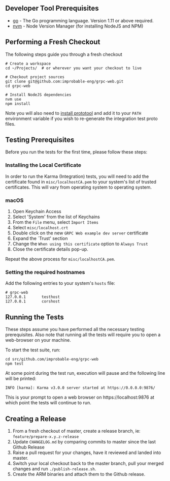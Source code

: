 ## Developer Tool Prerequisites
* [go](https://golang.org/doc/install) - The Go programming language. Version 1.11 or above required.
* [nvm](https://github.com/creationix/nvm#installation) - Node Version Manager (for installing NodeJS and NPM)

## Performing a Fresh Checkout
The following steps guide you through a fresh checkout

```
# Create a workspace
cd ~/Projects/  # or wherever you want your checkout to live

# Checkout project sources
git clone git@github.com:improbable-eng/grpc-web.git
cd grpc-web

# Install NodeJS dependencies
nvm use
npm install
```

Note you will also need to [install prototool](https://github.com/uber/prototool/blob/dev/docs/install.md) and add it to your `PATH` environment variable if you wish to re-generate the integration test proto files.

## Testing Prerequisites 
Before you run the tests for the first time, please follow these steps:

### Installing the Local Certificate
In order to run the Karma (Integration) tests, you will need to add the certificate found in `misc/localhostCA.pem` to your system's list of trusted certificates. This will vary from operating system to operating system.

### macOS
1. Open Keychain Access
2. Select 'System' from the list of Keychains
3. From the `File` menu, select `Import Items`
4. Select `misc/localhost.crt`
5. Double click on the new `GRPC Web example dev server` certificate
6. Expand the `Trust' section
7. Change the `When using this certificate` option to `Always Trust` 
8. Close the certificate details pop-up.

Repeat the above process for `misc/localhostCA.pem`.

### Setting the required hostnames
Add the following entries to your system's `hosts` file:

```
# grpc-web
127.0.0.1       testhost
127.0.0.1       corshost
```

## Running the Tests
These steps assume you have performed all the necessary testing prerequisites. Also note that running all the tests will require you to open a web-browser on your machine.

To start the test suite, run:

```
cd src/github.com/improbable-eng/grpc-web
npm test
```

At some point during the test run, execution will pause and the following line will be printed:

```
INFO [karma]: Karma v3.0.0 server started at https://0.0.0.0:9876/
```

This is your prompt to open a web browser on https://localhost:9876 at which point the tests will continue to run.

## Creating a Release
1. From a fresh checkout of master, create a release branch, ie: `feature/prepare-x.y.z-release`
2. Update `CHANGELOG.md` by comparing commits to master since the last Github Release
3. Raise a pull request for your changes, have it reviewed and landed into master.
4. Switch your local checkout back to the master branch, pull your merged changes and run `./publish-release.sh`.
5. Create the ARM binaries and attach them to the Github release.